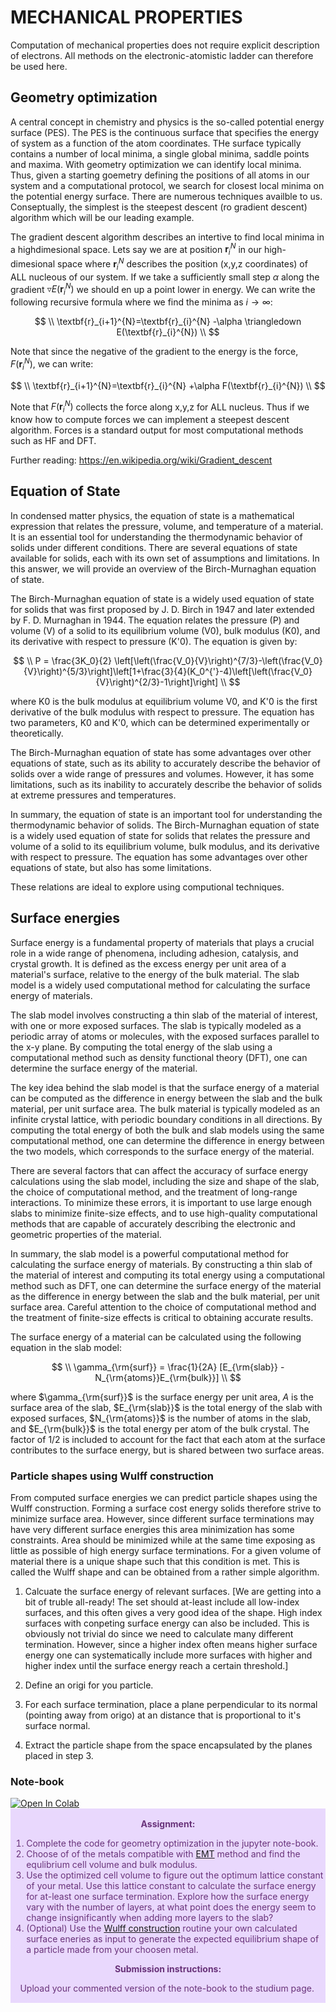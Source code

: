 # MECHANICAL PROPERTIES
Computation of mechanical properties does not require explicit description of electrons. All methods on the electronic-atomistic ladder can therefore be used here.

## Geometry optimization

A central concept in chemistry and physics is the so-called potential energy surface (PES). The PES is the continuous surface that specifies the energy of system as a function of the atom coordinates. THe surface typically contains a number of local minima, a single global minima, saddle points and maxima. With geometry optimization we can identify local minima. Thus, given a starting goemetry defining the positions of all atoms in our system and a computational protocol, we search for closest local minima on the potential energy surface. There are numerous techniques availble to us. Conseptually, the simplest is the steepest descent (ro gradient descent) algorithm which will be our leading example.

The gradient descent algorithm describes an intertive to find local minima in a highdimesional space. Lets say we are at position $\textbf{r}_{i}^{N}$ in our high-dimesional space where $\textbf{r}_{i}^{N}$ describes the position (x,y,z coordinates) of ALL nucleous of our system. If we take a sufficiently small step $\alpha$ along the gradient $\triangledown E(\textbf{r}_{i}^{N})$ we should en up a point lower in energy. We can write the following recursive formula where we find the minima as $i\rightarrow \infty$:

$$
\\
\textbf{r}_{i+1}^{N}=\textbf{r}_{i}^{N} -\alpha \triangledown E(\textbf{r}_{i}^{N})
\\
$$

Note that since the negative of the gradient to the energy is the force, $F(\textbf{r}_{i}^{N})$, we can write:

$$
\\
\textbf{r}_{i+1}^{N}=\textbf{r}_{i}^{N} +\alpha F(\textbf{r}_{i}^{N})
\\
$$

Note that $F(\textbf{r}_{i}^{N})$ collects the force along x,y,z for ALL nucleus. Thus if we know how to compute forces we can implement a steepest descent algorithm. Forces is a standard output for most computational methods such as HF and DFT. 

Further reading: https://en.wikipedia.org/wiki/Gradient_descent

## Equation of State

In condensed matter physics, the equation of state is a mathematical expression that relates the pressure, volume, and temperature of a material. It is an essential tool for understanding the thermodynamic behavior of solids under different conditions. There are several equations of state available for solids, each with its own set of assumptions and limitations. In this answer, we will provide an overview of the Birch-Murnaghan equation of state.

The Birch-Murnaghan equation of state is a widely used equation of state for solids that was first proposed by J. D. Birch in 1947 and later extended by F. D. Murnaghan in 1944. The equation relates the pressure (P) and volume (V) of a solid to its equilibrium volume (V0), bulk modulus (K0), and its derivative with respect to pressure (K'0). The equation is given by:

$$
\\
P = \frac{3K_0}{2} \left[\left(\frac{V_0}{V}\right)^{7/3}-\left(\frac{V_0}{V}\right)^{5/3}\right]\left[1+\frac{3}{4}(K_0^{'}-4)\left[\left(\frac{V_0}{V}\right)^{2/3}-1\right]\right]
\\
$$

where K0 is the bulk modulus at equilibrium volume V0, and K'0 is the first derivative of the bulk modulus with respect to pressure. The equation has two parameters, K0 and K'0, which can be determined experimentally or theoretically.

The Birch-Murnaghan equation of state has some advantages over other equations of state, such as its ability to accurately describe the behavior of solids over a wide range of pressures and volumes. However, it has some limitations, such as its inability to accurately describe the behavior of solids at extreme pressures and temperatures.

In summary, the equation of state is an important tool for understanding the thermodynamic behavior of solids. The Birch-Murnaghan equation of state is a widely used equation of state for solids that relates the pressure and volume of a solid to its equilibrium volume, bulk modulus, and its derivative with respect to pressure. The equation has some advantages over other equations of state, but also has some limitations.

These relations are ideal to explore using computional techniques.

## Surface energies

Surface energy is a fundamental property of materials that plays a crucial role in a wide range of phenomena, including adhesion, catalysis, and crystal growth. It is defined as the excess energy per unit area of a material's surface, relative to the energy of the bulk material. The slab model is a widely used computational method for calculating the surface energy of materials.

The slab model involves constructing a thin slab of the material of interest, with one or more exposed surfaces. The slab is typically modeled as a periodic array of atoms or molecules, with the exposed surfaces parallel to the x-y plane. By computing the total energy of the slab using a computational method such as density functional theory (DFT), one can determine the surface energy of the material.

The key idea behind the slab model is that the surface energy of a material can be computed as the difference in energy between the slab and the bulk material, per unit surface area. The bulk material is typically modeled as an infinite crystal lattice, with periodic boundary conditions in all directions. By computing the total energy of both the bulk and slab models using the same computational method, one can determine the difference in energy between the two models, which corresponds to the surface energy of the material.

There are several factors that can affect the accuracy of surface energy calculations using the slab model, including the size and shape of the slab, the choice of computational method, and the treatment of long-range interactions. To minimize these errors, it is important to use large enough slabs to minimize finite-size effects, and to use high-quality computational methods that are capable of accurately describing the electronic and geometric properties of the material.

In summary, the slab model is a powerful computational method for calculating the surface energy of materials. By constructing a thin slab of the material of interest and computing its total energy using a computational method such as DFT, one can determine the surface energy of the material as the difference in energy between the slab and the bulk material, per unit surface area. Careful attention to the choice of computational method and the treatment of finite-size effects is critical to obtaining accurate results.

The surface energy of a material can be calculated using the following equation in the slab model:

$$
\\
\gamma_{\rm{surf}} = \frac{1}{2A} [E_{\rm{slab}} - N_{\rm{atoms}}E_{\rm{bulk}}]
\\
$$

where $\gamma_{\rm{surf}}$ is the surface energy per unit area, $A$ is the surface area of the slab, $E_{\rm{slab}}$ is the total energy of the slab with exposed surfaces, $N_{\rm{atoms}}$ is the number of atoms in the slab, and $E_{\rm{bulk}}$ is the total energy per atom of the bulk crystal. The factor of 1/2 is included to account for the fact that each atom at the surface contributes to the surface energy, but is shared between two surface areas.

### Particle shapes using Wulff construction

From computed surface energies we can predict particle shapes using the Wulff construction. Forming a surface cost energy solids therefore strive to minimize surface area. However, since different surface terminations may have very different surface energies this area minimization has some constraints. Area should be minimized while at the same time exposing as little as possible of high energy surface terminations. For a given volume of material there is a unique shape such that this condition is met. This is called the Wulff shape and can be obtained from a rather simple algorithm.

1. Calcuate the surface energy of relevant surfaces. 
[We are getting into a bit of truble all-ready! The set should at-least include all low-index surfaces, and this often gives a very good idea of the shape. High index surfaces with conpeting surface energy can also be included. This is obviously not trivial do since we need to calculate many different termination. However, since a higher index often means higher surface energy one can systematically include more surfaces with higher and higher index until the surface energy reach a certain threshold.]

2. Define an origi for you particle.

3. For each surface termination, place a plane perpendicular to its normal (pointing away from origo) at an distance that is proportional to it's surface normal.

4. Extract the particle shape from the space encapsulated by the planes placed in step 3.

### Note-book
<a target="_blank" href="https://colab.research.google.com/github/jollactic/Modelling_course/blob/main/Mechanical/Tutorial.ipynb">
  <img src="https://colab.research.google.com/assets/colab-badge.svg" alt="Open In Colab"/>
</a>


<div class="warning" style='padding:0.1em; background-color:#E9D8FD; color:#69337A'>
<span>
<p style='margin-top:1em; text-align:center'>
<b>Assignment:</b></p>
<p style='margin-left:1em;'>

1. Complete the code for geometry optimization in the jupyter note-book. 
2. Choose of of the metals compatible with <a href="https://wiki.fysik.dtu.dk/ase/ase/calculators/emt.html#ase.calculators.emt.EMT">EMT</a> method and find the equlibrium cell volume and bulk modulus.
3. Use the optimized cell volume to figure out the optimum lattice constant of your metal. Use this lattice constant to calculate the surface energy for at-least one surface termination. Explore how the surface energy vary with the number of layers, at what point does the energy seem to change insignificantly when adding more layers to the slab?
4. (Optional) Use the <a href="https://wiki.fysik.dtu.dk/ase/ase/cluster/cluster.html#wulff-construction">Wulff construction</a> routine your own calculated surface eneries as input to generate the expected equilibrium shape of a particle made from your choosen metal. 

<p style='margin-top:1em; text-align:center'>
<b>Submission instructions:</b></p>
<p style='margin-left:1em;'>

<p style='margin-left:1em;'>
Upload your commented version of the note-book to the studium page. 


</p></span>
</div>